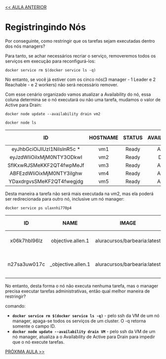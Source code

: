 [<< AULA ANTERIOR](https://github.com/pvreboucas/docker-swarm-orquestrador/blob/aula-04/aulas/01-readicionando-um-manager.md)

# Registringindo Nós

Por conseguinte, como restringir que os tarefas sejam executadas dentro dos nós managers?

Para tanto, se achar necessários recriar o serviço, removeremos todos os serviços em execução para reconfigurá-los:

```docker service rm $(docker service ls -q)```

No entanto, se você já estiver com os cinco nós(3 manager - 1 Leader e 2 Reachable - e 2 workers) não será necessário remover.

Com esse cenário organizado vamos atualizar a Availability do nó, essa coluna determina se o nó executará ou não uma tarefa, mudamos o valor de Active para Drain:

```docker node update --availability drain vm2```

```docker node ls```

|               ID             |    HOSTNAME  |    STATUS    | AVAILABILITY |   MANAGER STATUS       | ENGINE VERSION  |
| :--------------------------: | :----------: | :----------: | :----------: | :--------------------: | :-------------: | 
| eyJhbGciOiJIUzI1NiIsInR5c  * |      vm1     |    Ready     |    Active    |      Leader            |   19.03.3       | 
| eyJzdWIiOiIxMjM0NTY3ODkwI    |      vm2     |    Ready     |    Drain     |      Reachable         |   19.03.3       | 
| SflKxwRJSMeKKF2QT4fwpMeJf    |      vm3     |    Ready     |    Active    |      Reachable         |   19.03.3       | 
| ABFEzdWIiOixMjM0NTY3ilghw    |      vm4     |    Ready     |    Active    |                        |   19.03.3       | 
| YDaxdrgvsSMeKF2QT4fwegjdg    |      vm5     |    Ready     |    Active    |                        |   19.03.3       | 

Desta maneira a tarefa não será mais executada na vm2, mas ela poderá ser redirecionada para outro nó, inclusive um nó manager:

``` docker service ps ulaxnhi770p4 ```

|      ID       |            NAME            |              IMAGE              |     NODE     |     DESIRED STATE       |     CURRENT STATE          |   ERROR  |  PORTS   | 
| :-----------: | :------------------------: | :-----------------------------: | :----------: |  :--------------------: | :------------------------: | :------- | :------: |
| x06k7hbl96lz  |     objective.allen.1      |  aluracursos/barbearia:latest   |      vm3     |        Running          |  Running 6 minutes ago     |          |          |
| n27sa3uw017c  |     \_objective.allen.1    |  aluracursos/barbearia:latest   |      vm2     |        Shutdown         |  Failed about a second ago |          |          |

No entanto, desta forma o nó não executa nenhuma tarefa, mas o manager precisa executar tarefas administrativas, então qual melhor maneira de restringir?

comando:

* __```docker service rm $(docker service ls -q)```__ - pelo ssh da VM de um nó manager, apaga-se todos os serviços de um cluster. O -q retorna somente o campo ID.
* __```docker node update --availability drain VM```__ - pelo ssh da VM de um nó manager, atualiza a o Availability de Active para Drain para impedir que o nó execute tarefas.


[PRÓXIMA AULA >>](https://github.com/pvreboucas/docker-swarm-orquestrador/blob/aula-04/aulas/05-restringindo-servicos.md)
